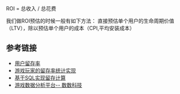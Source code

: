 ROI = 总收入 / 总花费


我们做ROI预估的时候一般有如下方法：
直接预估单个用户的生命周期价值（LTV），除以预估单个用户的成本（CPI,平均安装成本）





## 参考链接
- [用户留存率](https://wiki.mbalib.com/wiki/%E7%94%A8%E6%88%B7%E7%95%99%E5%AD%98%E7%8E%87)
- [游戏玩家的留存率统计实现](https://blog.csdn.net/jiangguilong2000/article/details/16119119)
- [基于SQL实现留存计算 ](https://zhuanlan.zhihu.com/p/456117223)
- [游戏数据分析平台-- 数数科技](https://thinkingdata.cn/)
